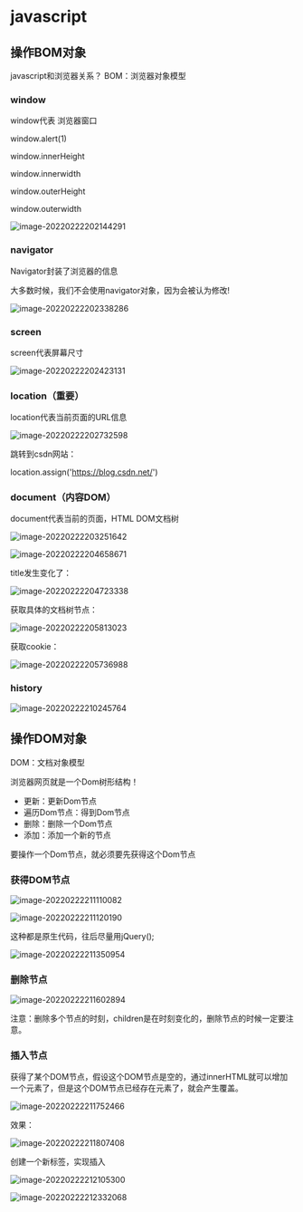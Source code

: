 # javascript

## 操作BOM对象

javascript和浏览器关系？
BOM：浏览器对象模型

### window

window代表 浏览器窗口

window.alert(1)

window.innerHeight

window.innerwidth

window.outerHeight

window.outerwidth

![image-20220222202144291](C:\Users\10130\AppData\Roaming\Typora\typora-user-images\image-20220222202144291.png)

### navigator

Navigator封装了浏览器的信息

大多数时候，我们不会使用navigator对象，因为会被认为修改!

![image-20220222202338286](C:\Users\10130\AppData\Roaming\Typora\typora-user-images\image-20220222202338286.png)

### screen

screen代表屏幕尺寸

![image-20220222202423131](C:\Users\10130\AppData\Roaming\Typora\typora-user-images\image-20220222202423131.png)

### location（重要）

location代表当前页面的URL信息

![image-20220222202732598](C:\Users\10130\AppData\Roaming\Typora\typora-user-images\image-20220222202732598.png)

跳转到csdn网站：

location.assign('https://blog.csdn.net/')

### document（内容DOM）

document代表当前的页面，HTML DOM文档树

![image-20220222203251642](C:\Users\10130\AppData\Roaming\Typora\typora-user-images\image-20220222203251642.png)

![image-20220222204658671](C:\Users\10130\AppData\Roaming\Typora\typora-user-images\image-20220222204658671.png)

title发生变化了：

![image-20220222204723338](C:\Users\10130\AppData\Roaming\Typora\typora-user-images\image-20220222204723338.png)

获取具体的文档树节点：

![image-20220222205813023](C:\Users\10130\AppData\Roaming\Typora\typora-user-images\image-20220222205813023.png)

获取cookie：

![image-20220222205736988](C:\Users\10130\AppData\Roaming\Typora\typora-user-images\image-20220222205736988.png)

### history

![image-20220222210245764](C:\Users\10130\AppData\Roaming\Typora\typora-user-images\image-20220222210245764.png)

## 操作DOM对象

DOM：文档对象模型

浏览器网页就是一个Dom树形结构！

- 更新：更新Dom节点
- 遍历Dom节点：得到Dom节点
- 删除：删除一个Dom节点
- 添加：添加一个新的节点

要操作一个Dom节点，就必须要先获得这个Dom节点

### 获得DOM节点

![image-20220222211110082](C:\Users\10130\AppData\Roaming\Typora\typora-user-images\image-20220222211110082.png)

![image-20220222211120190](C:\Users\10130\AppData\Roaming\Typora\typora-user-images\image-20220222211120190.png)

这种都是原生代码，往后尽量用jQuery();

![image-20220222211350954](C:\Users\10130\AppData\Roaming\Typora\typora-user-images\image-20220222211350954.png)

### 删除节点

![image-20220222211602894](C:\Users\10130\AppData\Roaming\Typora\typora-user-images\image-20220222211602894.png)

注意：删除多个节点的时刻，children是在时刻变化的，删除节点的时候一定要注意。

### 插入节点

获得了某个DOM节点，假设这个DOM节点是空的，通过innerHTML就可以增加一个元素了，但是这个DOM节点已经存在元素了，就会产生覆盖。

![image-20220222211752466](C:\Users\10130\AppData\Roaming\Typora\typora-user-images\image-20220222211752466.png)

效果：

![image-20220222211807408](C:\Users\10130\AppData\Roaming\Typora\typora-user-images\image-20220222211807408.png)

创建一个新标签，实现插入

![image-20220222212105300](C:\Users\10130\AppData\Roaming\Typora\typora-user-images\image-20220222212105300.png)

![image-20220222212332068](C:\Users\10130\AppData\Roaming\Typora\typora-user-images\image-20220222212332068.png)



















